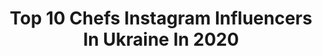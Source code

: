 ---
title: Top 10 Chefs Instagram Influencers In Ukraine In 2020
description: >-
  Find top chefs Instagram influencers in Ukraine in 2020. Most popular hashtags: #chef #foodporn #dessert.
platform: Instagram
hits: 18
text_top: Discover the most popular Instagram influencers on inBeat.
text_bottom: Our search engine aggregates 18 Instagram influencers like this in Ukraine for you to pitch.
profiles:
  - username: "tatiana_glonza"
    fullname: >-
      БЬЮТИ БОСС
    bio: >-
      Soul @bodyandsoul_niko Brain @tg.level Chef @glonza_probeautyservice Co-owner @g.bar.kherson ⠀
    location: "Ukraine"
    followers: 17695
    engagement: 172
    commentsToLikes: 0.122682
    id: ck6tz2pwb79zu0j712isdvz80
    verified: false
    hashtags: ""
  - username: "klopotenko"
    fullname: >-
      Ievgen Klopotenko
    bio: >-
      Chef🔪Improver of the Ukrainian food culture 🇺🇦 Co-owner @100rokivtomuvpered Store @gastroprikhozhane Ambassador @frankeukraine info@klopotenko.com
    location: "Ukraine"
    followers: 515780
    engagement: 139
    commentsToLikes: 0.013356
    id: ck5hrjyzxuzqt0i11djcpm5e7
    verified: true
    hashtags: ""
  - username: "pava_vb"
    fullname: >-
      Вадим Бжезинский Пава(Pava)
    bio: >-
      •Победитель @masterchefstb • #PepsiBeStFriend •Brand Chef @catdog_kh •сотрудничество @whynot__enot (098)125 86 21 Инеса •pava.chef@gmail.com
    location: "Ukraine"
    followers: 200329
    engagement: 328
    commentsToLikes: 0.048757
    id: ckap85cc5mw6s0i78zqlgq1mb
    verified: true
    hashtags: "#chef, #food, #pava, #recipes"
  - username: "hectorjimenezbravo"
    fullname: >-
      Hector Jimenez-Bravo
    bio: >-
      Chef. TV Host & Judge at @masterchefstb. Restaurateur & Founder of @bao.restaurant, @nam.kyiv & @bo.pastry #ЭкторХименесБраво
    location: "Ukraine"
    followers: 1023952
    engagement: 144
    commentsToLikes: 0.010631
    id: ck5bvwekgkja10i11xhb89z25
    verified: true
    hashtags: "#bopastry"
  - username: "shabieva_victoria__spicy_chef"
    fullname: >-
      Victoria Shabieva & Spicy Chef
    bio: >-
      NL int.🌏 @shabieva_nl 🥂founder МК @girls_power_vi 🎀co-founder @em_kids ❤️co-founder @AnnVi_brand 🗝SMM
    location: "Ukraine"
    followers: 25273
    engagement: 364
    commentsToLikes: 0.023535
    id: ckap0bxovpnyt0i78g0pz65tz
    verified: false
    hashtags: "#honeymoon, #husband, #toppeople, #kiev"
  - username: "dinarakasko"
    fullname: >-
      Dinara Kasko
    bio: >-
      Динара Касько You can buy my silicone moulds for cakes Pastry masterclasses Ukraine, Kharkov 🇺🇦 dinarakasko@gmail.com
    location: "Ukraine"
    followers: 662680
    engagement: 163
    commentsToLikes: 0.027241
    id: ck135sth831yt0i19557yzuxs
    verified: true
    hashtags: "#banana, #gastroart, #dinarakasko, #instacake"
  - username: "_andrea.arts_"
    fullname: >-
      ⭐️Illustrator⭐️2D Artist⭐️
    bio: >-
      Anastasiia Andreieva Character design, children book illustration Ukraine . Cooperation : andreieva.art@gmail.com . Behance, Etsy shop⤵️
    location: "Ukraine"
    followers: 11663
    engagement: 2726
    commentsToLikes: 0.018475
    id: ck9hb5471fftg0j78nw69rtf5
    verified: false
    hashtags: "#drawdaily, #cartoon, #artistsoninstagram, #characterdesign"
  - username: "kiro.wang"
    fullname: >-
      FULL VIDEO🔥PHOTO PRODUCTION
    bio: >-
      Co-founder: @krasivoprod Created 300+ individual projects 😈 Art director | Director | Photographer 10 years of shooting 🔥
    location: "Ukraine"
    followers: 6958
    engagement: 589
    commentsToLikes: 0.076249
    id: ck6ttioh8atod0j71a7317qje
    verified: false
    hashtags: "#ukraine, #nikontop, #kharkivgram, #krasivofood"
  - username: "yaroslavskyi_vova"
    fullname: >-
      Владимир Ярославский
    bio: >-
      Шеф @lucky.restaurant Суддя #MasterChef Тисни #ворецепт - побачиш рецепти Зі мною готувати легко! ⠀ За співпрацею - пишіть на електронку Сайт:
    location: "Ukraine"
    followers: 141632
    engagement: 422
    commentsToLikes: 0.023541
    id: ck5hee4dnsfml0i1122hqv5dc
    verified: true
    hashtags: "#masterchef, #dessert, #risotto, #show"
  - username: "foodawesooome"
    fullname: >-
      Еда | Рецепты | Обзоры
    bio: >-
      🥘: Создатель вкусных видео. 🎥: Снимал контент для ресторанов Димы Борисова, Евгения Клопотенко, фестиваля Ulichnaya Eda Мой YouTube - канал 👇🏻
    location: "Ukraine"
    followers: 16301
    engagement: 331
    commentsToLikes: 0.025089
    id: ckaotw4icxrll0i78n23uytp7
    verified: false
    hashtags: "#eggrolls, #eggrollinabowl, #grillporn, #foodawesooome"
---